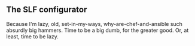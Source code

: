 
## The SLF configurator

Because I'm lazy, old, set-in-my-ways, why-are-chef-and-ansible such
absurdly big hammers.  Time to be a big dumb, for the greater good.
Or, at least, time to be lazy.
